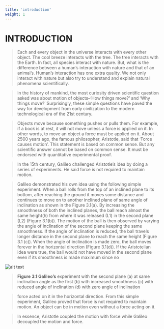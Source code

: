 ```yaml
---
title: 'introduction'
weight: 1
---
```


# INTRODUCTION

>Each and every object in the universe interacts 
with every other object. The cool breeze 
interacts with the tree. The tree interacts with 
the Earth. In fact, all species interact with 
nature. But, what is the difference between 
a human’s interaction with nature and that 
of an animal’s. Human’s interaction has 
one extra quality. We not only interact with 
nature but also try to understand and explain 
natural phenomena scientifically. 

>In the history of mankind, the most 
curiosity driven scientific question asked was 
about motion of objects–‘How things move?’ 
and ‘Why things move?’ Surprisingly, these 
simple questions have paved the way for 
development from early civilization to the 
modern technological era of the 21st century.

>Objects move because something pushes 
or pulls them. For example, if a book is at rest, 
it will not move unless a force is applied on 
it. In other words, to move an object a force 
must be applied on it. About 2500 years ago, 
the famous philosopher, Aristotle, said that 
‘Force causes motion’. This statement is based 
on common sense. But any scientific answer 
cannot be based on common sense. It must 
be endorsed with quantitative experimental 
proof.

>In the 15th century, Galileo challenged 
Aristotle’s idea by doing a series of 
experiments. He said force is not required 
to maintain motion.

> Galileo demonstrated his own idea using 
the following simple experiment. When a 
ball rolls from the top of an inclined plane 
to its bottom, after reaching the ground 
it moves some distance and continues
to move on to another inclined plane of 
same angle of inclination as shown in the 
Figure 3.1(a). By increasing the smoothness 
of both the inclined planes, the ball reach 
almost the same height(h) from where it 
was released (L1) in the second plane (L2) 
(Figure 3.1(b)). The motion of the ball 
is then observed by varying the angle of 
inclination of the second plane keeping the 
same smoothness. If the angle of inclination 
is reduced, the ball travels longer distance in 
the second plane to reach the same height 
(Figure 3.1 (c)). When the angle of inclination 
is made zero, the ball moves forever in the 
horizontal direction (Figure 3.1(d)). If the 
Aristotelian idea were true, the ball would 
not have moved in the second plane even if 
its smoothness is made maximum since no

![alt text](../media/img3.png)

> **Figure 3.1 Galileo’s**
experiment with the 
second plane (a) at same inclination angle 
as the first (b) with increased smoothness 
(c) with reduced angle of inclination 
(d) with zero angle of inclination

>force acted on it in the horizontal direction. 
From this simple experiment, Galileo 
proved that force is not required to maintain 
motion. An object can be in motion even 
without a force acting on it.

>In essence, Aristotle coupled the motion 
with force while Galileo decoupled the 
motion and force. 

